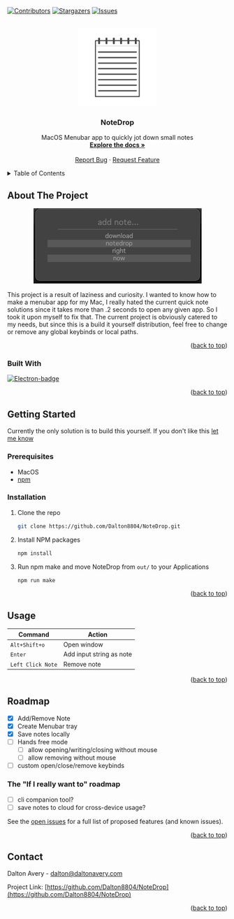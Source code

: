 <!-- Improved compatibility of back to top link: See: https://github.com/othneildrew/Best-README-Template/pull/73 -->
<a id="readme-top"></a>
<!--
*** Thanks for checking out the Best-README-Template. If you have a suggestion
*** that would make this better, please fork the repo and create a pull request
*** or simply open an issue with the tag "enhancement".
*** Don't forget to give the project a star!
*** Thanks again! Now go create something AMAZING! :D
-->



<!-- PROJECT SHIELDS -->
<!--
*** I'm using markdown "reference style" links for readability.
*** Reference links are enclosed in brackets [ ] instead of parentheses ( ).
*** See the bottom of this document for the declaration of the reference variables
*** for contributors-url, forks-url, etc. This is an optional, concise syntax you may use.
*** https://www.markdownguide.org/basic-syntax/#reference-style-links
-->
[![Contributors][contributors-shield]][contributors-url]
[![Stargazers][stars-shield]][stars-url]
[![Issues][issues-shield]][issues-url]
<!-- [![project_license][license-shield]][license-url] -->



<!-- PROJECT LOGO -->
<br />
<div align="center">
  <a href="https://github.com/Dalton8804/NoteDrop">
    <img src="public/assets/dockIcon.icns" alt="Logo" width="180" height="180">
  </a>

<h3 align="center">NoteDrop</h3>

  <p align="center">
    MacOS Menubar app to quickly jot down small notes
    <br />
    <a href="https://github.com/Dalton8804/NoteDrop"><strong>Explore the docs »</strong></a>
    <br />
    <br />
    <!-- <a href="https://github.com/Dalton8804/NoteDrop">View Demo</a> -->
    <!-- &middot; -->
    <a href="https://github.com/Dalton8804/NoteDrop/issues/new?labels=bug">Report Bug</a>
    &middot;
    <a href="https://github.com/Dalton8804/NoteDrop/issues/new?labels=enhancement">Request Feature</a>
  </p>
</div>



<!-- TABLE OF CONTENTS -->
<details>
  <summary>Table of Contents</summary>
  <ol>
    <li>
      <a href="#about-the-project">About The Project</a>
      <ul>
        <li><a href="#built-with">Built With</a></li>
      </ul>
    </li>
    <li>
      <a href="#getting-started">Getting Started</a>
      <ul>
        <li><a href="#prerequisites">Prerequisites</a></li>
        <li><a href="#installation">Installation</a></li>
      </ul>
    </li>
    <li><a href="#usage">Usage</a></li>
    <li>
      <a href="#roadmap">Roadmap</a>
      <ul>
        <li><a href='#the-If-I-really-want-to-roadmap'>The "If I really want to" roadmap</a></li>
      </ul>
    </li>
    <!-- <li><a href="#contributing">Contributing</a></li>
    <li><a href="#license">License</a></li> -->
    <li><a href="#contact">Contact</a></li>
    <li><a href="#acknowledgments">Acknowledgments</a></li>
  </ol>
</details>



<!-- ABOUT THE PROJECT -->
## About The Project

<div align="center">
  <img src="public/assets/NoteDropScreenshot.png" alt="NoteDrop in action">
</div>

This project is a result of laziness and curiosity. I wanted to know how to make a menubar app for my Mac, I really hated the current quick note solutions since it takes more than .2 seconds to open any given app. So I took it upon myself to fix that. The current project is obviously catered to my needs, but since this is a build it yourself distribution, feel free to change or remove any global keybinds or local paths.

<p align="right">(<a href="#readme-top">back to top</a>)</p>



### Built With

[![Electron-badge]][Electron-url]

<p align="right">(<a href="#readme-top">back to top</a>)</p>



<!-- GETTING STARTED -->
## Getting Started

Currently the only solution is to build this yourself. If you don't like this [let me know](#contact)

### Prerequisites

- MacOS
- [npm](https://docs.npmjs.com/downloading-and-installing-node-js-and-npm)

### Installation

1. Clone the repo
   ```sh
   git clone https://github.com/Dalton8804/NoteDrop.git
   ```
2. Install NPM packages
   ```sh
   npm install
   ```
3. Run npm make and move NoteDrop from `out/` to your Applications
   ```sh
   npm run make
   ```

<p align="right">(<a href="#readme-top">back to top</a>)</p>



<!-- USAGE -->
## Usage

| Command  | Action |
| ------------- | ------------- |
| `Alt+Shift+o`  | Open window  |
| `Enter`  | Add input string as note  |
| `Left Click Note` | Remove note |


<p align="right">(<a href="#readme-top">back to top</a>)</p>



<!-- ROADMAP -->
## Roadmap

- [x] Add/Remove Note
- [x] Create Menubar tray
- [x] Save notes locally
- [ ] Hands free mode
  - [ ] allow opening/writing/closing without mouse
  - [ ] allow removing without mouse
- [ ] custom open/close/remove keybinds

### The "If I really want to" roadmap

- [ ] cli companion tool?
- [ ] save notes to cloud for cross-device usage?

See the [open issues](https://github.com/Dalton8804/NoteDrop/issues) for a full list of proposed features (and known issues).

<p align="right">(<a href="#readme-top">back to top</a>)</p>



<!-- CONTRIBUTING
## Contributing

Contributions are what make the open source community such an amazing place to learn, inspire, and create. Any contributions you make are **greatly appreciated**.

If you have a suggestion that would make this better, please fork the repo and create a pull request. You can also simply open an issue with the tag "enhancement".
Don't forget to give the project a star! Thanks again!

1. Fork the Project
2. Create your Feature Branch (`git checkout -b feature/AmazingFeature`)
3. Commit your Changes (`git commit -m 'Add some AmazingFeature'`)
4. Push to the Branch (`git push origin feature/AmazingFeature`)
5. Open a Pull Request

<p align="right">(<a href="#readme-top">back to top</a>)</p>

### Top contributors:

<a href="https://github.com/Dalton8804/NoteDrop/graphs/contributors">
  <img src="https://contrib.rocks/image?repo=Dalton8804/NoteDrop" alt="contrib.rocks image" />
</a> -->


<!-- LICENSE -->
<!-- ## License

Distributed under the project_license. See `LICENSE.txt` for more information.

<p align="right">(<a href="#readme-top">back to top</a>)</p> -->



<!-- CONTACT -->
## Contact

Dalton Avery - dalton@daltonavery.com

Project Link: [https://github.com/Dalton8804/NoteDrop](https://github.com/Dalton8804/NoteDrop)

<p align="right">(<a href="#readme-top">back to top</a>)</p>



<!-- ACKNOWLEDGMENTS -->
<!-- ## Acknowledgments

* []()
* []()
* []() -->

<!-- <p align="right">(<a href="#readme-top">back to top</a>)</p> -->



<!-- MARKDOWN LINKS & IMAGES -->
<!-- https://www.markdownguide.org/basic-syntax/#reference-style-links -->
[contributors-shield]: https://img.shields.io/github/contributors/Dalton8804/NoteDrop.svg?style=for-the-badge
[contributors-url]: https://github.com/Dalton8804/NoteDrop/graphs/contributors
[stars-shield]: https://img.shields.io/github/stars/Dalton8804/NoteDrop.svg?style=for-the-badge
[stars-url]: https://github.com/Dalton8804/NoteDrop/stargazers
[issues-shield]: https://img.shields.io/github/issues/Dalton8804/NoteDrop.svg?style=for-the-badge
[issues-url]: https://github.com/Dalton8804/NoteDrop/issues
[license-shield]: https://img.shields.io/github/license/Dalton8804/NoteDrop.svg?style=for-the-badge
[license-url]: https://github.com/Dalton8804/NoteDrop/blob/master/LICENSE.txt
[product-screenshot]: public/assets/NoteDropscreenshot.png
[Electron-badge]: https://img.shields.io/badge/electron-000000?style=for-the-badge&logo=electron&logoColor=white
[Electron-url]: https://www.electronjs.org/
[Typescript-badge]: https://img.shields.io/badge/Typescript-000000?style=for-the-badge&logo=typescript&logoColor=white
[Typescript-url]: https://www.typescriptlang.org/